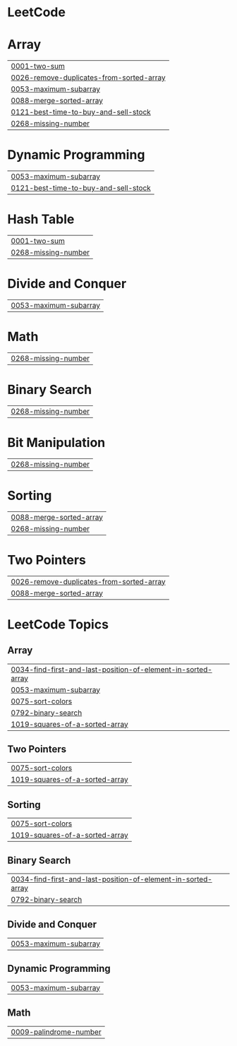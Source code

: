# LeetCode


# Array
|  |
| ------- |
| [0001-two-sum](https://github.com/nikesm98/LeetCode/tree/master/0001-two-sum) |
| [0026-remove-duplicates-from-sorted-array](https://github.com/nikesm98/LeetCode-GitHub/tree/master/0026-remove-duplicates-from-sorted-array) |
| [0053-maximum-subarray](https://github.com/nikesm98/LeetCode-GitHub/tree/master/0053-maximum-subarray) |
| [0088-merge-sorted-array](https://github.com/nikesm98/LeetCode-GitHub/tree/master/0088-merge-sorted-array) |
| [0121-best-time-to-buy-and-sell-stock](https://github.com/nikesm98/LeetCode/tree/master/0121-best-time-to-buy-and-sell-stock) |
| [0268-missing-number](https://github.com/nikesm98/LeetCode-GitHub/tree/master/0268-missing-number) |
# Dynamic Programming
|  |
| ------- |
| [0053-maximum-subarray](https://github.com/nikesm98/LeetCode-GitHub/tree/master/0053-maximum-subarray) |
| [0121-best-time-to-buy-and-sell-stock](https://github.com/nikesm98/LeetCode/tree/master/0121-best-time-to-buy-and-sell-stock) |
# Hash Table
|  |
| ------- |
| [0001-two-sum](https://github.com/nikesm98/LeetCode/tree/master/0001-two-sum) |
| [0268-missing-number](https://github.com/nikesm98/LeetCode-GitHub/tree/master/0268-missing-number) |
# Divide and Conquer
|  |
| ------- |
| [0053-maximum-subarray](https://github.com/nikesm98/LeetCode-GitHub/tree/master/0053-maximum-subarray) |
# Math
|  |
| ------- |
| [0268-missing-number](https://github.com/nikesm98/LeetCode-GitHub/tree/master/0268-missing-number) |
# Binary Search
|  |
| ------- |
| [0268-missing-number](https://github.com/nikesm98/LeetCode-GitHub/tree/master/0268-missing-number) |
# Bit Manipulation
|  |
| ------- |
| [0268-missing-number](https://github.com/nikesm98/LeetCode-GitHub/tree/master/0268-missing-number) |
# Sorting
|  |
| ------- |
| [0088-merge-sorted-array](https://github.com/nikesm98/LeetCode-GitHub/tree/master/0088-merge-sorted-array) |
| [0268-missing-number](https://github.com/nikesm98/LeetCode-GitHub/tree/master/0268-missing-number) |
# Two Pointers
|  |
| ------- |
| [0026-remove-duplicates-from-sorted-array](https://github.com/nikesm98/LeetCode-GitHub/tree/master/0026-remove-duplicates-from-sorted-array) |
| [0088-merge-sorted-array](https://github.com/nikesm98/LeetCode-GitHub/tree/master/0088-merge-sorted-array) |
<!---LeetCode Topics Start-->
# LeetCode Topics
## Array
|  |
| ------- |
| [0034-find-first-and-last-position-of-element-in-sorted-array](https://github.com/nikesm98/LeetCode-GitHub/tree/master/0034-find-first-and-last-position-of-element-in-sorted-array) |
| [0053-maximum-subarray](https://github.com/nikesm98/LeetCode-GitHub/tree/master/0053-maximum-subarray) |
| [0075-sort-colors](https://github.com/nikesm98/LeetCode-GitHub/tree/master/0075-sort-colors) |
| [0792-binary-search](https://github.com/nikesm98/LeetCode-GitHub/tree/master/0792-binary-search) |
| [1019-squares-of-a-sorted-array](https://github.com/nikesm98/LeetCode-GitHub/tree/master/1019-squares-of-a-sorted-array) |
## Two Pointers
|  |
| ------- |
| [0075-sort-colors](https://github.com/nikesm98/LeetCode-GitHub/tree/master/0075-sort-colors) |
| [1019-squares-of-a-sorted-array](https://github.com/nikesm98/LeetCode-GitHub/tree/master/1019-squares-of-a-sorted-array) |
## Sorting
|  |
| ------- |
| [0075-sort-colors](https://github.com/nikesm98/LeetCode-GitHub/tree/master/0075-sort-colors) |
| [1019-squares-of-a-sorted-array](https://github.com/nikesm98/LeetCode-GitHub/tree/master/1019-squares-of-a-sorted-array) |
## Binary Search
|  |
| ------- |
| [0034-find-first-and-last-position-of-element-in-sorted-array](https://github.com/nikesm98/LeetCode-GitHub/tree/master/0034-find-first-and-last-position-of-element-in-sorted-array) |
| [0792-binary-search](https://github.com/nikesm98/LeetCode-GitHub/tree/master/0792-binary-search) |
## Divide and Conquer
|  |
| ------- |
| [0053-maximum-subarray](https://github.com/nikesm98/LeetCode-GitHub/tree/master/0053-maximum-subarray) |
## Dynamic Programming
|  |
| ------- |
| [0053-maximum-subarray](https://github.com/nikesm98/LeetCode-GitHub/tree/master/0053-maximum-subarray) |
## Math
|  |
| ------- |
| [0009-palindrome-number](https://github.com/nikesm98/LeetCode-GitHub/tree/master/0009-palindrome-number) |
<!---LeetCode Topics End-->